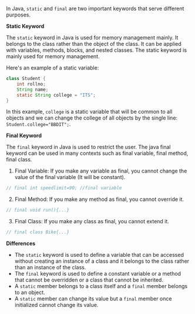 In Java, `static` and `final` are two important keywords that serve different purposes.

**Static Keyword**

The `static` keyword in Java is used for memory management mainly. It belongs to the class rather than the object of the class. It can be applied with variables, methods, blocks, and nested classes. The static keyword is mainly used for memory management.

Here's an example of a static variable:

```java
class Student {
    int rollno;
    String name;
    static String college = "ITS";
}
```

In this example, `college` is a static variable that will be common to all objects and we can change the college of all objects by the single line: `Student.college="BBDIT";`.

**Final Keyword**

The `final` keyword in Java is used to restrict the user. The java final keyword can be used in many contexts such as final variable, final method, final class.

1. Final Variable: If you make any variable as final, you cannot change the value of the final variable (It will be constant).

```java
// final int speedlimit=90; //final variable
```

2. Final Method: If you make any method as final, you cannot override it.

```java
// final void run(){...}
```

3. Final Class: If you make any class as final, you cannot extend it.

```java
// final class Bike{...}
```

**Differences**

- The `static` keyword is used to define a variable that can be accessed without creating an instance of a class and it belongs to the class rather than an instance of the class.
- The `final` keyword is used to define a constant variable or a method that cannot be overridden or a class that cannot be inherited.
- A `static` member belongs to a class itself and a `final` member belongs to an object.
- A `static` member can change its value but a `final` member once initialized cannot change its value.
